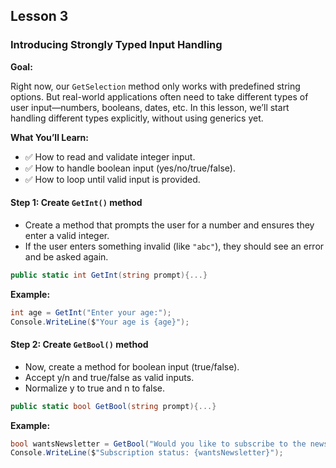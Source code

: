 ## Lesson 3

### Introducing Strongly Typed Input Handling

**Goal:**

Right now, our `GetSelection` method only works with predefined string options. But real-world applications often need to take
different types of user input—numbers, booleans, dates, etc. In this lesson, we’ll start handling different types explicitly,
without using generics yet.

**What You’ll Learn:**

- ✅ How to read and validate integer input.
- ✅ How to handle boolean input (yes/no/true/false).
- ✅ How to loop until valid input is provided.

#### Step 1: Create `GetInt()` method

- Create a method that prompts the user for a number and ensures they enter a valid integer.
- If the user enters something invalid (like `"abc"`), they should see an error and be asked again.

```csharp
public static int GetInt(string prompt){...}
```

**Example:**

```csharp
int age = GetInt("Enter your age:");
Console.WriteLine($"Your age is {age}");
```

#### Step 2: Create `GetBool()` method

- Now, create a method for boolean input (true/false).
- Accept y/n and true/false as valid inputs.
- Normalize y to true and n to false.

```csharp
public static bool GetBool(string prompt){...}
```

**Example:**

```csharp
bool wantsNewsletter = GetBool("Would you like to subscribe to the newsletter? (y/n/true/false)");
Console.WriteLine($"Subscription status: {wantsNewsletter}");
```